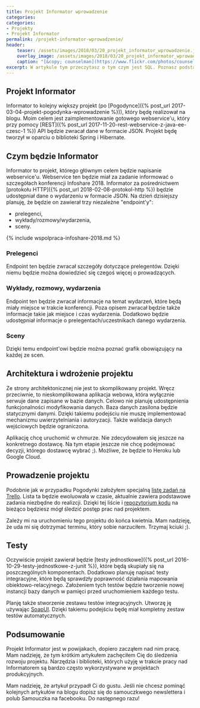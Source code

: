 ```yaml
---
title: Projekt Informator wprowadzenie
categories:
categories:
- Projekty
- Projekt Informator
permalink: /projekt-informator-wprowadzenie/
header:
    teaser: /assets/images/2018/03/20_projekt_informator_wprowadzenie.jpg
    overlay_image: /assets/images/2018/03/20_projekt_informator_wprowadzenie.jpg
    caption: "[&copy; counselman](https://www.flickr.com/photos/counselman/4477748418/sizes/l)"
excerpt: W artykule tym przeczytasz o tym czym jest SQL. Poznasz podstawowe rodzaje zapytań. Przeczytasz o tym jak tworzyć tabele. Dowiesz się jak pobierać, dodawać, modyfikowac i usuwać dane z bazy danych. W artykule znajdziesz sporo praktycznych ćwiczeń, w których będziesz mógł sprawdzić zdobytą wiedzę.
---
```


## Projekt Informator

Informator to kolejny większy projekt (po [Pogodynce]({% post_url 2017-03-04-projekt-pogodynka-wprowadzenie %})), który będę realizował na blogu. Moim celem jest zaimplementowanie gotowego webservice'u, który przy pomocy [REST]({% post_url 2017-11-20-rest-webservice-z-java-ee-czesc-1 %}) API będzie zwracał dane w formacie JSON. Projekt będę tworzył w oparciu o biblioteki Spring i Hibernate.

## Czym będzie Informator

Informator to projekt, którego głównym celem będzie napisanie webservice'u. Webservice ten będzie miał za zadanie informować o szczegółach konferencji Infoshare 2018. Informator za pośrednictwem [protokołu HTTP]({% post_url 2018-02-08-protokol-http %}) będzie udostępniał dane o wydarzeniu w formacie JSON. Na dzień dzisiejszy planuję, że będzie on zawierał trzy niezależne "endpoint'y":

- prelegenci,
- wykłady/rozmowy/wydarzenia,
- sceny.

{% include wspolpraca-infoshare-2018.md %}

### Prelegenci

Endpoint ten będzie zwracał szczegóły dotyczące prelegentów. Dzięki niemu będzie można dowiedzieć się czegoś więcej o prowadzących.

### Wykłady, rozmowy, wydarzenia

Endpoint ten będzie zwracał informacje na temat wydarzeń, które będą miały miejsce w trakcie konferencji. Poza opisem zwracał będzie także informacje takie jak miejsce i czas wydarzenia. Dodatkowo będzie udostępniał informacje o prelegentach/uczestnikach danego wydarzenia.

### Sceny

Dzięki temu endpoint'owi będzie można poznać grafik obowiązujący na każdej ze scen.

## Architektura i wdrożenie projektu

Ze strony architektonicznej nie jest to skomplikowany projekt. Wręcz przeciwnie, to nieskomplikowana aplikacja webowa, która wyłącznie serwuje dane zapisane w bazie danych. Celowo nie planuję udostępnienia funkcjonalności modyfikowania danych. Baza danych zasilona będzie statycznymi danymi. Dzięki takiemu podejściu nie muszę implementować mechanizmu uwierzytelniania i autoryzacji. Także walidacja danych wejściowych będzie ograniczona.

Aplikację chcę uruchomić w chmurze. Nie zdecydowałem się jeszcze na konkretnego dostawcę. Na tym etapie jeszcze nie chcę podejmować decyzji, którego dostawcę wybrać ;). Możliwe, że będzie to Heroku lub Google Cloud. 

## Prowadzenie projektu

Podobnie jak w przypadku Pogodynki założyłem specjalną [listę zadań na Trello](https://trello.com/b/8MAE66kc/informator). Lista ta będzie ewoluowała w czasie, aktualnie zawiera podstawowe zadania niezbędne do realizcji. Dzięki tej liście i [repozytorium kodu](https://github.com/SamouczekProgramisty/Informator) na bieżąco będziesz mógł śledzić postęp prac nad projektem.

Zależy mi na uruchomieniu tego projektu do końca kwietnia. Mam nadzieję, że uda mi się dotrzymać terminu, który sobie narzuciłem. Trzymaj kciuki ;).

## Testy

Oczywiście projekt zawierał będzie [testy jednostkowe]({% post_url 2016-10-29-testy-jednostkowe-z-junit %}), które będą skupiały się na poszczególnych komponentach. Dodatkowo planuję napisać testy integracyjne, które będą sprawdzły poprawność działania mapowania obiektowo-relacyjnego. Założeniem tych testów będzie tworzenie nowej instancji bazy danych w pamięci przed uruchomieniem każdego testu.

Planję także stworzenie zestawu testów integracyjnych. Utworzę ję używając [SoapUI](https://www.soapui.org/). Dzięki takiemu podejściu będę miał kompletny zestaw testów automatycznych.

## Podsumowanie

Projekt Informator jest w powijakach, dopiero zacząłem nad nim pracę. Mam nadzieję, że tym krótkim artykułem zachęciłem Cię do śledzenia rozwoju projektu. Narzędzia i biblioteki, których użyję w trakcie pracy nad Informatorem są bardzo często wykorzystywane w projektach produkcyjnych.

Mam nadzieję, że artykuł przypadł Ci do gustu. Jeśli nie chcesz pominąć kolejnych artykułów na blogu dopisz się do samouczkwego newslettera i polub Samouczka na facebooku. Do następnego razu!
